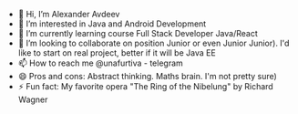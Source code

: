 - 👋 Hi, I’m Alexander Avdeev
- 👀 I’m interested in Java and Android Development
- 🌱 I’m currently learning course Full Stack Developer Java/React
- 💞️ I’m looking to collaborate on position Junior or even Junior Junior). I'd like to start on real project, better if it will be Java EE
- 📫 How to reach me  @unafurtiva - telegram
- 😄 Pros and cons: Abstract thinking. Maths brain. I'm not pretty sure) 
- ⚡ Fun fact: My favorite opera "The Ring of the Nibelung" by Richard Wagner

<!---
AlexanderAAvdeev/AlexanderAAvdeev is a ✨ special ✨ repository because its `README.md` (this file) appears on your GitHub profile.
You can click the Preview link to take a look at your changes.
--->
